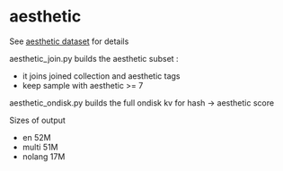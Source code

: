 # aesthetic

See [aesthetic dataset](https://github.com/LAION-AI/laion-datasets/blob/main/laion-aesthetic.md) for details

aesthetic_join.py builds the aesthetic subset :
* it joins joined collection and aesthetic tags
* keep sample with aesthetic >= 7

aesthetic_ondisk.py builds the full ondisk kv for hash -> aesthetic score

Sizes of output
* en 52M
* multi 51M
* nolang 17M
